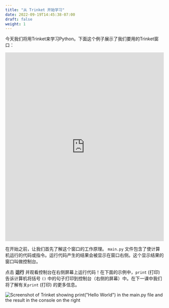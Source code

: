 ```yaml
---
title: "从 Trinket 开始学习"
date: 2022-09-19T14:45:38-07:00
draft: false
weight: 1
---
```


今天我们将用Trinket来学习Python。下面这个例子展示了我们要用的Trinket窗口：

<iframe src="https://trinket.io/embed/python/ce70252d93" width="100%" height="600" frameborder="0" marginwidth="0" marginheight="0" allowfullscreen></iframe>

在开始之前，让我们首先了解这个窗口的工作原理。 `main.py` 文件包含了使计算机运行的代码或指令。运行代码产生的结果会被显示在窗口右侧。这个显示结果的窗口叫做控制台。

点击 **运行** 并观看控制台在右侧屏幕上运行代码！在下面的示例中，`print` (打印) 告诉计算机将括号 `()` 中的句子打印到控制台（右侧的屏幕）中。在下一课中我们将了解有关`print` (打印) 的更多信息。

![Screenshot of Trinket showing print("Hello World") in the main.py file and the result in the console on the right](../../img/helloWorld.png)
